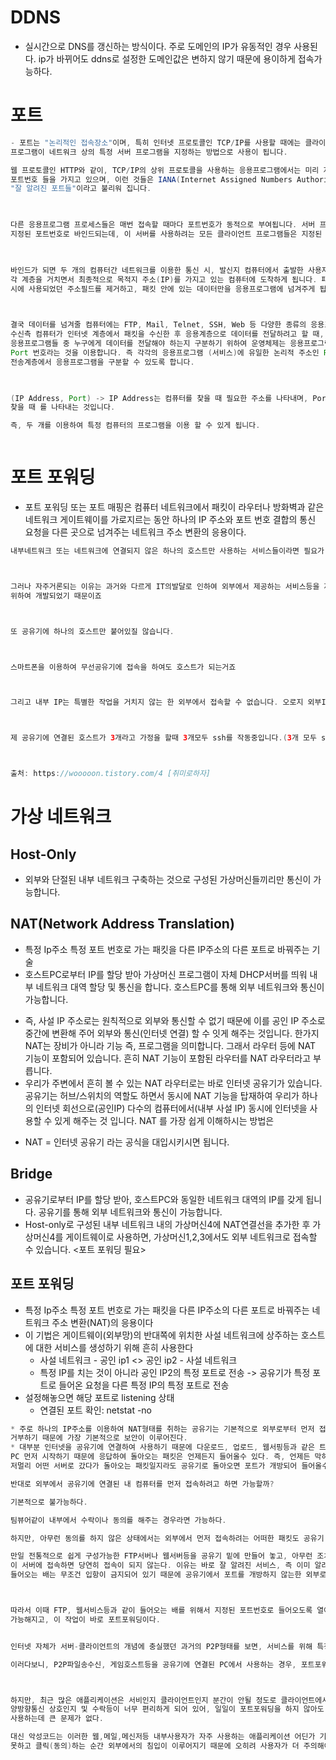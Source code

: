 # DDNS
* 실시간으로 DNS를 갱신하는 방식이다. 주로 도메인의 IP가 유동적인 경우 사용된다. ip가 바뀌어도 ddns로 설정한 도메인값은 변하지 않기 때문에 용이하게 접속가능하다.

# 포트
```java
- 포트는 "논리적인 접속장소"이며, 특히 인터넷 프로토콜인 TCP/IP를 사용할 때에는 클라이언트
프로그램이 네트워크 상의 특정 서버 프로그램을 지정하는 방법으로 사용이 됩니다. 

웹 프로토콜인 HTTP와 같이, TCP/IP의 상위 프로토콜을 사용하는 응용프로그램에서는 미리 지정된 
포트번호 들을 가지고 있으며, 이런 것들은 IANA(Internet Assigned Numbers Authority)에 의해 지정되었으며,
"잘 알려진 포트들"이라고 불리워 집니다.


 
다른 응용프로그램 프로세스들은 매번 접속할 때마다 포트번호가 동적으로 부여됩니다. 서버 프로그램이 처음 시작되면, 
지정된 포트번호로 바인드되는데, 이 서버를 사용하려는 모든 클라이언트 프로그램들은 지정된 포트번호에 바인드해야만 합니다.

 

바인드가 되면 두 개의 컴퓨터간 네트워크를 이용한 통신 시, 발신지 컴퓨터에서 출발한 사용자 데이터(패킷)는 TCP/IP의 
각 계층을 거치면서 최종적으로 목적지 주소(IP)를 가지고 있는 컴퓨터에 도착하게 됩니다. 패킷을 수신한 컴퓨터는 전송 
시에 사용되었던 주소필드를 제거하고, 패킷 안에 있는 데이터만을 응용프로그램에 넘겨주게 됩니다.

 

결국 데이터를 넘겨줄 컴퓨터에는 FTP, Mail, Telnet, SSH, Web 등 다양한 종류의 응용프로그램이 기동하고 있을 것인데, 
수신측 컴퓨터가 인터넷 계층에서 패킷을 수신한 후 응용계층으로 데이터를 전달하려고 할 때, 컴퓨터 내에 사용중인 많은 
응용프로그램들 중 누구에게 데이터를 전달해야 하는지 구분하기 위하여 운영체제는 응용프로그램의 논리적인 주소인
Port 번호라는 것을 이용합니다. 즉 각각의 응용프로그램 (서비스)에 유일한 논리적 주소인 Port 번호를 할당하여, 
전송계층에서 응용프로그램을 구분할 수 있도록 합니다.

 

(IP Address, Port) -> IP Address는 컴퓨터를 찾을 때 필요한 주소를 나타내며, Port는 컴퓨터 안에서 프로그램을 
찾을 때 를 나타내는 것입니다.

즉, 두 개를 이용하여 특정 컴퓨터의 프로그램을 이용 할 수 있게 됩니다.



```


# 포트 포워딩
* 포트 포워딩 또는 포트 매핑은 컴퓨터 네트워크에서 패킷이 라우터나 방화벽과 같은 네트워크 게이트웨이를 가로지르는 동안 하나의 IP 주소와 포트 번호 결합의 통신 요청을 다른 곳으로 넘겨주는 네트워크 주소 변환의 응용이다.

```java
내부네트워크 또는 네트워크에 연결되지 않은 하나의 호스트만 사용하는 서비스들이라면 필요가 없는 기능입니다.



그러나 자주거론되는 이유는 과거와 다르게 IT의발달로 인하여 외부에서 제공하는 서비스등을 제공 받거나 제공해주기 
위하여 개발되었기 때문이죠



또 공유기에 하나의 호스트만 붙어있질 않습니다.



스마트폰을 이용하여 무선공유기에 접속을 하여도 호스트가 되는거죠



그리고 내부 IP는 특별한 작업을 거치지 않는 한 외부에서 접속할 수 없습니다. 오로지 외부IP를 통해서만 접속이 가능하죠



제 공유기에 연결된 호스트가 3개라고 가정을 할때 3개모두 ssh를 작동중입니다.(3개 모두 ssh는 기본값인 22포트)



출처: https://wooooon.tistory.com/4 [취미로하자]
```

# 가상 네트워크
## Host-Only
* 외부와 단절된 내부 네트워크 구축하는 것으로 구성된 가상머신들끼리만 통신이 가능합니다.

## NAT(Network Address Translation)
* 특정 Ip주소 특정 포트 번호로 가는 패킷을 다른 IP주소의 다른 포트로 바꿔주는 기술
* 호스트PC로부터 IP를 할당 받아 가상머신 프로그램이 자체 DHCP서버를 띄워 내부 네트워크 대역 할당 및 통신을 합니다. 호스트PC를 통해 외부 네트워크와 통신이 가능합니다.
- 즉, 사설 IP 주소로는 원칙적으로 외부와 통신할 수 없기 때문에 이를 공인 IP 주소로 중간에 변환해 주어 외부와 통신(인터넷 연결) 할 수 잇게 해주는 것입니다. 한가지 NAT는 장비가 아니라 기능 즉, 프로그램을 의미합니다. 그래서 라우터 등에 NAT 기능이 포함되어 있습니다. 흔히 NAT 기능이 포함된 라우터를 NAT 라우터라고 부릅니다.
- 우리가 주변에서 흔히 볼 수 있는 NAT 라우터로는 바로 인터넷 공유기가 있습니다. 공유기는 허브/스위치의 역할도 하면서 동시에 NAT 기능을 탑재하여 우리가 하나의 인터넷 회선으로(공인IP) 다수의 컴퓨터에서(내부 사설 IP) 동시에 인터넷을 사용할 수 있게 해주는 것 입니다. NAT 를 가장 쉽게 이해하시는 방법은
* NAT = 인터넷 공유기 라는 공식을 대입시키시면 됩니다.

## Bridge
* 공유기로부터 IP를 할당 받아, 호스트PC와 동일한 네트워크 대역의 IP를 갖게 됩니다. 공유기를 통해 외부 네트워크와 통신이 가능합니다.
* Host-only로 구성된 내부 네트워크 내의 가상머신4에 NAT연결선을 추가한 후 가상머신4를 게이트웨이로 사용하면, 가상머신1,2,3에서도 외부 네트워크로 접속할 수 있습니다. <포트 포워딩 필요>


## 포트 포워딩
* 특정 Ip주소 특정 포트 번호로 가는 패킷을 다른 IP주소의 다른 포트로 바꿔주는 네트워크 주소 변환(NAT)의 응용이다
* 이 기법은 게이트웨이(외부망)의 반대쪽에 위치한 사설 네트워크에 상주하는 호스트에 대한 서비스를 생성하기 위해 흔히 사용한다
  * 사설 네트워크 - 공인 ip1  <> 공인 ip2 - 사설 네트워크
  * 특정 IP를 치는 것이 아니라 공인 IP2의 특정 포트로 전송 -> 공유기가 특정 포트로 들어온 요청을 다른 특정 IP의 특정 포트로 전송
* 설정해놓으면 해당 포트로 listening 상태
  * 연결된 포트 확인: netstat -no
```java
* 주로 하나의 IP주소를 이용하여 NAT형태를 취하는 공유기는 기본적으로 외부로부터 먼저 접근을 시도하는 모든 패킷에 대해 
거부하기 때문에 가장 기본적으로 보안이 이루어진다. 
* 대부분 인터넷을 공유기에 연결하여 사용하기 때문에 다운로드, 업로드, 웹서핑등과 같은 트래픽을 공유기에 연결된 
PC 먼저 시작하기 때문에 응답하여 돌아오는 패킷은 언제든지 들어올수 있다. 즉, 언제든 막혀있던 포트도 내부에서 먼저 요청하여 
저멀리 어떤 서버로 갔다가 돌아오는 패킷일지라도 공유기로 돌아오면 포트가 개방되어 들어올수 있다. 

반대로 외부에서 공유기에 연결된 내 컴퓨터를 먼저 접속하려고 하면 가능할까?

기본적으로 불가능하다. 

팀뷰어같이 내부에서 수락이나 동의를 해주는 경우라면 가능하다.

하지만, 아무런 동의를 하지 않은 상태에서는 외부에서 먼저 접속하려는 어떠한 패킷도 공유기 내부로 흘러들어가지 못한다.

만일 전통적으로 쉽게 구성가능한 FTP서버나 웹서버등을 공유기 밑에 만들어 놓고, 아무런 조치를 하지 않은 상태에서 외부에서
이 서버에 접속하면 당연히 접속이 되지 않는다. 이유는 바로 잘 알려진 서비스, 즉 이미 알려진 배일지라도 외부에서 
들어오는 배는 무조건 입항이 금지되어 있기 때문에 공유기에서 포트를 개방하지 않는한 외부로부터 공유기 밑단의 서버접속은 불가능하다.



따라서 이때 FTP, 웹서비스등과 같이 들어오는 배를 위해서 지정된 포트번호로 들어오도록 열어주면, 즉 공유기에서 개방해주면 
가능해지고, 이 작업이 바로 포트포워딩이다.


인터넷 자체가 서버-클라이언트의 개념에 충실했던 과거의 P2P형태를 보면, 서비스를 위해 특정포트가 지정된 애플리케이션이 많았다.

이러다보니, P2P파일송수신, 게임호스트등을 공유기에 연결된 PC에서 사용하는 경우, 포트포워딩이나 DMZ설정은 필수였다.



하지만, 최근 많은 애플리케이션은 서비인지 클라이언트인지 분간이 안될 정도로 클라이언트에서 실행하는 것만으로도 
양방향통신 상호인지 및 수락등이 너무 편리하게 되어 있어, 일일이 포트포워딩을 하지 않아도 수많은 애플리케이션들을 
사용하는데 큰 문제가 없다. 

대신 악성코드는 이러한 웹,메일,메신저등 내부사용자가 자주 사용하는 애플리케이션 어딘가 기생하다가 사용자가 인지하지 
못하고 클릭(동의)하는 순간 외부에서의 침입이 이루어지기 때문에 오히려 사용자가 더 주의해야 할 필요가 있게 되었다.
```

